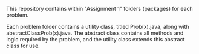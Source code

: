 This repository contains within "Assignment 1" folders (packages) for each 
problem.

Each problem folder contains a utility class, titled Prob(x).java, along
with abstractClassProb(x).java. The abstract class contains all methods and 
logic required by the problem, and the utility class extends this abstract class
for use.